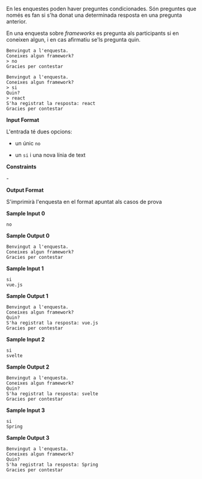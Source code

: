 En les enquestes poden haver preguntes condicionades. Són preguntes que
només es fan si s'ha donat una determinada resposta en una pregunta
anterior.

En una enquesta sobre *frameworks* es pregunta als participants si en
coneixen algun, i en cas afirmatiu se'ls pregunta quin.

    Benvingut a l'enquesta.
    Coneixes algun framework?
    > no
    Gracies per contestar

    Benvingut a l'enquesta.
    Coneixes algun framework?
    > si
    Quin?
    > react
    S'ha registrat la resposta: react
    Gracies per contestar

**Input Format**

L'entrada té dues opcions:

  - un únic `no`

  - un `si` i una nova línia de text

**Constraints**

\-

**Output Format**

S'imprimirà l'enquesta en el format apuntat als casos de prova

**Sample Input 0**

``` 
no
```

**Sample Output 0**

    Benvingut a l'enquesta.
    Coneixes algun framework?
    Gracies per contestar

**Sample Input 1**

    si
    vue.js

**Sample Output 1**

    Benvingut a l'enquesta.
    Coneixes algun framework?
    Quin?
    S'ha registrat la resposta: vue.js
    Gracies per contestar

**Sample Input 2**

    si
    svelte

**Sample Output 2**

    Benvingut a l'enquesta.
    Coneixes algun framework?
    Quin?
    S'ha registrat la resposta: svelte
    Gracies per contestar

**Sample Input 3**

    si
    Spring

**Sample Output 3**

    Benvingut a l'enquesta.
    Coneixes algun framework?
    Quin?
    S'ha registrat la resposta: Spring
    Gracies per contestar
